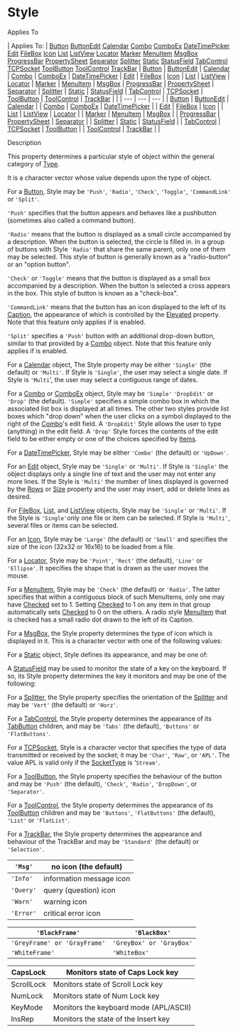 




<h1 class="heading"><span class="name">Style</span></h1>

Applies To

| Applies To: | [Button](../a-z/button.md) [ButtonEdit](../a-z/buttonedit.md) [Calendar](../a-z/calendar.md) [Combo](../a-z/combo.md) [ComboEx](../a-z/comboex.md) [DateTimePicker](../a-z/datetimepicker.md) [Edit](../a-z/edit.md) [FileBox](../a-z/filebox.md) [Icon](../a-z/icon.md) [List](../a-z/list.md) [ListView](../a-z/listview.md) [Locator](../a-z/locator.md) [Marker](../a-z/marker.md) [MenuItem](../a-z/menuitem.md) [MsgBox](../a-z/msgbox.md) [ProgressBar](../a-z/progressbar.md) [PropertySheet](../a-z/propertysheet.md) [Separator](../a-z/separator.md) [Splitter](../a-z/splitter.md) [Static](../a-z/static.md) [StatusField](../a-z/statusfield.md) [TabControl](../a-z/tabcontrol.md) [TCPSocket](../a-z/tcpsocket.md) [ToolButton](../a-z/toolbutton.md) [ToolControl](../a-z/toolcontrol.md) [TrackBar](../a-z/trackbar.md) | [Button](../a-z/button.md) | [ButtonEdit](../a-z/buttonedit.md) | [Calendar](../a-z/calendar.md) | [Combo](../a-z/combo.md) | [ComboEx](../a-z/comboex.md) | [DateTimePicker](../a-z/datetimepicker.md) | [Edit](../a-z/edit.md) | [FileBox](../a-z/filebox.md) | [Icon](../a-z/icon.md) | [List](../a-z/list.md) | [ListView](../a-z/listview.md) | [Locator](../a-z/locator.md) | [Marker](../a-z/marker.md) | [MenuItem](../a-z/menuitem.md) | [MsgBox](../a-z/msgbox.md) | [ProgressBar](../a-z/progressbar.md) | [PropertySheet](../a-z/propertysheet.md) | [Separator](../a-z/separator.md) | [Splitter](../a-z/splitter.md) | [Static](../a-z/static.md) | [StatusField](../a-z/statusfield.md) | [TabControl](../a-z/tabcontrol.md) | [TCPSocket](../a-z/tcpsocket.md) | [ToolButton](../a-z/toolbutton.md) | [ToolControl](../a-z/toolcontrol.md) | [TrackBar](../a-z/trackbar.md) |  |
| --- | --- | ---  |
| [Button](../a-z/button.md) | [ButtonEdit](../a-z/buttonedit.md) | [Calendar](../a-z/calendar.md) |
| [Combo](../a-z/combo.md) | [ComboEx](../a-z/comboex.md) | [DateTimePicker](../a-z/datetimepicker.md) |
| [Edit](../a-z/edit.md) | [FileBox](../a-z/filebox.md) | [Icon](../a-z/icon.md) |
| [List](../a-z/list.md) | [ListView](../a-z/listview.md) | [Locator](../a-z/locator.md) |
| [Marker](../a-z/marker.md) | [MenuItem](../a-z/menuitem.md) | [MsgBox](../a-z/msgbox.md) |
| [ProgressBar](../a-z/progressbar.md) | [PropertySheet](../a-z/propertysheet.md) | [Separator](../a-z/separator.md) |
| [Splitter](../a-z/splitter.md) | [Static](../a-z/static.md) | [StatusField](../a-z/statusfield.md) |
| [TabControl](../a-z/tabcontrol.md) | [TCPSocket](../a-z/tcpsocket.md) | [ToolButton](../a-z/toolbutton.md) |
| [ToolControl](../a-z/toolcontrol.md) | [TrackBar](../a-z/trackbar.md) |  |


Description


This property determines a particular style of object within the general
category of [Type](../a-z/type.md).



It is a character vector whose value depends upon the type of object.


For a [Button](../a-z/button.md), Style may be `'Push'`,
`'Radio'`, `'Check'`, `'Toggle'`, `'CommandLink'` or `'Split'`.


`'Push'` specifies that the button
appears and behaves like a pushbutton (sometimes also called a command button).


`'Radio'` means that the button is
displayed as a small circle accompanied by a description. When the button is
selected, the circle is filled in. In a group of buttons with Style `'Radio'` that share the same parent, only one of them may be selected. This style of
button is generally known as a "radio-button" or an "option
button".


`'Check'` or `'Toggle'` means that the button is
displayed as a small box accompanied by a description. When the button is
selected a cross appears in the box. This style of button is known as a
"check-box".


`'CommandLink'` means that the button has an icon displayed to the left of its [Caption](../a-z/caption.md), the appearance of which is controlled by the  [Elevated](../a-z/elevated.md) property. 
Note that this feature only applies if  is enabled.


`'Split'` specifies a `'Push'` button with an additional drop-down button, similar to that provided by a [Combo](../a-z/combo.md) object. 
Note that this feature only applies if  is enabled.


For a [Calendar](../a-z/calendar.md) object, The Style property
may be either `'Single'` (the default) or `'Multi'`.
If Style is `'Single'`, the user may select
a single date. If Style is `'Multi`', the
user may select a contiguous range of dates.


For a [Combo](../a-z/combo.md) or [ComboEx](../a-z/comboex.md) object, Style may be `'Simple'` `'DropEdit'` or `'Drop'` (the default). `'Simple'` specifies a simple combo box in which the associated list box is displayed at
all times. The other two styles provide list boxes which "drop down"
when the user clicks on a symbol displayed to the right of the [Combo](../a-z/combo.md)'s
edit field. A `'DropEdit'` Style allows the
user to type (anything) in the edit field. A `'Drop'` Style forces the contents of the edit field to be either empty or
one of the choices specified by [Items](../a-z/items.md).


For a [DateTimePicker](../a-z/datetimepicker.md), Style may be
either `'Combo'` (the default) or `'UpDown'`.


For an [Edit](../a-z/edit.md) object, Style may be `'Single'` or `'Multi'`. If Style is `'Single'` the object displays only a single line of text and the user may not enter any
more lines. If the Style is `'Multi'` the
number of lines displayed is governed by the [Rows](../a-z/rows.md) or [Size](../a-z/size.md) property and the user may insert, add
or delete lines as desired.


For [FileBox](../a-z/filebox.md), [List](../a-z/list.md),
and [ListView](../a-z/listview.md) objects, Style may be `'Single'` or `'Multi'`. If the Style is `'Single'`only one file or item can be selected. If Style is `'Multi'`,
several files or items can be selected.


For an [Icon](../a-z/icon.md), Style may be `'Large'` (the default) or `'Small'` and specifies the
size of the icon (32x32 or 16x16) to be loaded from a file.


For a [Locator](../a-z/locator.md), Style may be `'Point'`,
`'Rect'` (the default), `'Line'` or `'Ellipse'`. It specifies the shape that
is drawn as the user moves the mouse.


For a [MenuItem](../a-z/menuitem.md), Style may be `'Check'` (the default) or `'Radio'`. The latter
specifies that within a contiguous block of such MenuItems, only one may have [Checked](../a-z/checked.md) set to 1. Setting [Checked](../a-z/checked.md) to 1 on any item
in that group automatically sets [Checked](../a-z/checked.md) to
0 on the others. A radio style [MenuItem](../a-z/menuitem.md) that
is checked has a small radio dot drawn to the left of its Caption.



For a [MsgBox](../a-z/msgbox.md), the Style property determines
the type of icon which is displayed in it. This is a character vector with one
of the following values:




For a [Static](../a-z/static.md) object, Style defines its
appearance, and may be one of:




A [StatusField](../a-z/statusfield.md) may be used to monitor
the state of a key on the keyboard. If so, its Style property determines the key
it monitors and may be one of the following:



For a [Splitter](../a-z/splitter.md), the Style property
specifies the orientation of the [Splitter](../a-z/splitter.md) and may be `'Vert'` (the default) or `'Horz'`.


For a [TabControl](../a-z/tabcontrol.md), the Style property
determines the appearance of its [TabButton](../a-z/tabbutton.md) children, and may be `'Tabs'` (the default),
`'Buttons'` or `'FlatButtons'`.


For a [TCPSocket](../a-z/tcpsocket.md), Style is a character
vector that specifies the type of data transmitted or received by the socket; it
may be `'Char'`, `'Raw'`,
or `'APL'`. The value APL is valid only if
the [SocketType](../a-z/sockettype.md) is '`Stream'`.


For a [ToolButton](../a-z/toolbutton.md), the Style property
specifies the behaviour of the button and may be `'Push'` (the default), `'Check'`, `'Radio'`,
`'DropDown'`, or `'Separator'`.


For a [ToolControl](../a-z/toolcontrol.md), the Style property
determines the appearance of its [ToolButton](../a-z/toolbutton.md) children and may be `'Buttons'`, `'FlatButtons'` (the default), `'List'` or `'FlatList'`.


For a [TrackBar](../a-z/trackbar.md), the Style property
determines the appearance and behaviour of the TrackBar and may be `'Standard'` (the default) or `'Selection'`.

| `'Msg'` | no icon (the default) |
| --- | ---  |
| `'Info'` | information message icon |
| `'Query'` | query (question) icon |
| `'Warn'` | warning icon |
| `'Error'` | critical error icon |

| `'BlackFrame'` | `'BlackBox'` |
| --- | ---  |
| `'GreyFrame' or 'GrayFrame'` | `'GreyBox' or 'GrayBox'` |
| `'WhiteFrame'` | `'WhiteBox'` |

| CapsLock | Monitors state of Caps Lock key |
| --- | ---  |
| ScrollLock | Monitors state of Scroll Lock key |
| NumLock | Monitors state of Num Lock key |
| KeyMode | Monitors the keyboard mode (APL/ASCII) |
| InsRep | Monitors the state of the Insert key |


